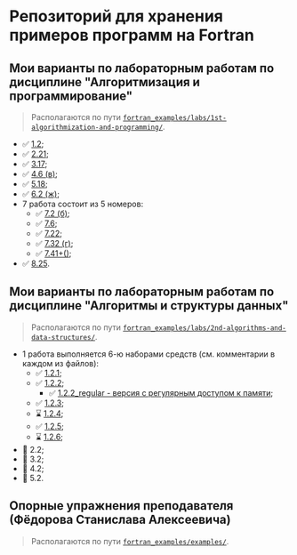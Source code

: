 # Репозиторий для хранения примеров программ на Fortran

## Мои варианты по лабораторным работам по дисциплине "Алгоритмизация и программирование"

> Располагаются по пути [`fortran_examples/labs/1st-algorithmization-and-programming/`](https://github.com/seigtm/fortran_examples/tree/master/labs/1st-algorithmization-and-programming/).

* ✅ [1.2](https://github.com/seigtm/fortran_examples/tree/master/labs/1st-algorithmization-and-programming/1.2);
* ✅ [2.21](https://github.com/seigtm/fortran_examples/tree/master/labs/1st-algorithmization-and-programming/2.21);
* ✅ [3.17](https://github.com/seigtm/fortran_examples/tree/master/labs/1st-algorithmization-and-programming/3.17);
* ✅ [4.6 (в)](https://github.com/seigtm/fortran_examples/tree/master/labs/1st-algorithmization-and-programming/4.6v);
* ✅ [5.18](https://github.com/seigtm/fortran_examples/tree/master/labs/1st-algorithmization-and-programming/5.18);
* ✅ [6.2 (ж)](https://github.com/seigtm/fortran_examples/tree/master/labs/1st-algorithmization-and-programming/6.2zh);
* 7 работа состоит из 5 номеров:
  * ✅ [7.2 (б)](https://github.com/seigtm/fortran_examples/tree/master/labs/1st-algorithmization-and-programming/7.2b);
  * ✅ [7.6](https://github.com/seigtm/fortran_examples/tree/master/labs/1st-algorithmization-and-programming/7.6);
  * ✅ [7.22](https://github.com/seigtm/fortran_examples/tree/master/labs/1st-algorithmization-and-programming/7.22);
  * ✅ [7.32 (г)](https://github.com/seigtm/fortran_examples/tree/master/labs/1st-algorithmization-and-programming/7.32g);
  * ✅ [7.41+()](https://github.com/seigtm/fortran_examples/tree/master/labs/1st-algorithmization-and-programming/7.41plus);
* ✅ [8.25](https://github.com/seigtm/fortran_examples/tree/master/labs/1st-algorithmization-and-programming/8.25).

## Мои варианты по лабораторным работам по дисциплине "Алгоритмы и структуры данных"

> Располагаются по пути [`fortran_examples/labs/2nd-algorithms-and-data-structures/`](https://github.com/seigtm/fortran_examples/tree/master/labs/2nd-algorithms-and-data-structures/).

* 1 работа выполняется 6-ю наборами средств (см. комментарии в каждом из файлов):
  * ✅ [1.2.1](https://github.com/seigtm/fortran_examples/tree/master/labs/2nd-algorithms-and-data-structures/1.2/1);
  * ✅ [1.2.2](https://github.com/seigtm/fortran_examples/tree/master/labs/2nd-algorithms-and-data-structures/1.2/2);
    * ✅ [1.2.2_regular - версия с регулярным доступом к памяти](https://github.com/seigtm/fortran_examples/tree/master/labs/2nd-algorithms-and-data-structures/1.2/2_regular);
  * ✅ [1.2.3](https://github.com/seigtm/fortran_examples/tree/master/labs/2nd-algorithms-and-data-structures/1.2/3);
  * ⌛ [1.2.4](https://github.com/seigtm/fortran_examples/tree/master/labs/2nd-algorithms-and-data-structures/1.2/4);
  * ✅ [1.2.5](https://github.com/seigtm/fortran_examples/tree/master/labs/2nd-algorithms-and-data-structures/1.2/5);
  * ⌛ [1.2.6](https://github.com/seigtm/fortran_examples/tree/master/labs/2nd-algorithms-and-data-structures/1.2/6);
* 📛 2.2;
* 📛 3.2;
* 📛 4.2;
* 📛 5.2.

## Опорные упражнения преподавателя (Фёдорова Станислава Алексеевича)

> Располагаются по пути [`fortran_examples/examples/`](https://github.com/seigtm/fortran_examples/tree/master/examples).
